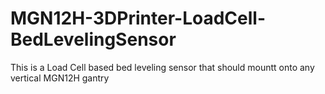 # MGN12H-3DPrinter-LoadCell-BedLevelingSensor
 This is a Load Cell based bed leveling sensor that should mountt onto any vertical MGN12H gantry
